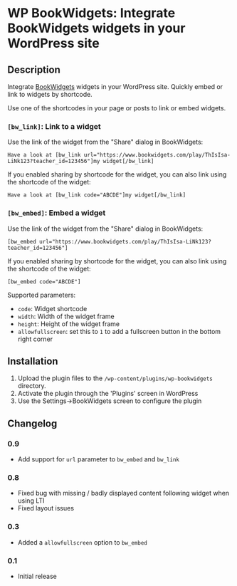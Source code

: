 # WP BookWidgets: Integrate BookWidgets widgets in your WordPress site

## Description

Integrate [BookWidgets](https://www.bookwidgets.com) widgets in your WordPress
site. Quickly embed or link to widgets by shortcode.

Use one of the shortcodes in your page or posts to link or embed widgets.

### `[bw_link]`: Link to a widget

Use the link of the widget from the "Share" dialog in BookWidgets:

    Have a look at [bw_link url="https://www.bookwidgets.com/play/ThIsIsa-LiNk123?teacher_id=123456"]my widget[/bw_link]

If you enabled sharing by shortcode for the widget, you can also link
using the shortcode of the widget:

    Have a look at [bw_link code="ABCDE"]my widget[/bw_link]

### `[bw_embed]`: Embed a widget

Use the link of the widget from the "Share" dialog in BookWidgets:

    [bw_embed url="https://www.bookwidgets.com/play/ThIsIsa-LiNk123?teacher_id=123456"]

If you enabled sharing by shortcode for the widget, you can also link
using the shortcode of the widget:

    [bw_embed code="ABCDE"]

Supported parameters:

- `code`: Widget shortcode
- `width`: Width of the widget frame
- `height`: Height of the widget frame
- `allowfullscreen`: set this to `1` to add a fullscreen button in the bottom right corner


## Installation

1. Upload the plugin files to the `/wp-content/plugins/wp-bookwidgets` directory.
2. Activate the plugin through the 'Plugins' screen in WordPress
3. Use the Settings→BookWidgets screen to configure the plugin

## Changelog

### 0.9

- Add support for `url` parameter to `bw_embed` and `bw_link`

### 0.8

- Fixed bug with missing / badly displayed content following widget when using LTI
- Fixed layout issues

### 0.3

- Added a `allowfullscreen` option to `bw_embed`

### 0.1

- Initial release

